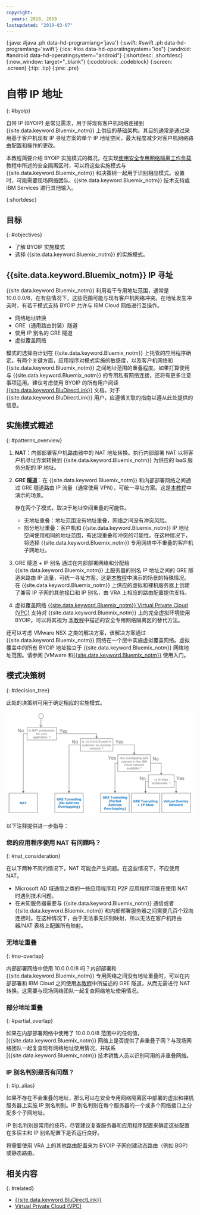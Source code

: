 ```yaml
---
copyright:
  years: 2018, 2019
lastupdated: "2019-03-07"
---
```


{:java: #java .ph data-hd-programlang='java'}
{:swift: #swift .ph data-hd-programlang='swift'}
{:ios: #ios data-hd-operatingsystem="ios"}
{:android: #android data-hd-operatingsystem="android"}
{:shortdesc: .shortdesc}
{:new_window: target="_blank"}
{:codeblock: .codeblock}
{:screen: .screen}
{:tip: .tip}
{:pre: .pre}

# 自带 IP 地址
{: #byoip}

自带 IP (BYOIP) 是常见需求，用于将现有客户机网络连接到 {{site.data.keyword.Bluemix_notm}} 上供应的基础架构。其目的通常是通过采用基于客户机现有 IP 寻址方案的单个 IP 地址空间，最大程度减少对客户机网络路由配置和操作的更改。

本教程简要介绍 BYOIP 实施模式的概况，在实现[使用安全专用网络隔离工作负载](https://{DomainName}/docs/tutorials?topic=solution-tutorials-secure-network-enclosure#isolate-workloads-with-a-secure-private-network)教程中所述的安全隔离区时，可以将这些实施模式与 {{site.data.keyword.Bluemix_notm}} 和决策树一起用于识别相应模式。设置时，可能需要现场网络团队、{{site.data.keyword.Bluemix_notm}} 技术支持或 IBM Services 进行其他输入。

{:shortdesc}

## 目标
{: #objectives}

* 了解 BYOIP 实施模式
* 选择 {{site.data.keyword.Bluemix_notm}} 的实施模式。

## {{site.data.keyword.Bluemix_notm}} IP 寻址

{{site.data.keyword.Bluemix_notm}} 利用若干专用地址范围，通常是 10.0.0.0/8，在有些情况下，这些范围可能与现有客户机网络冲突。在地址发生冲突时，有若干模式支持 BYOIP 允许与 IBM Cloud 网络进行互操作。

-	网络地址转换
-	GRE（通用路由封装）隧道
-	使用 IP 别名的 GRE 隧道 
-	虚拟覆盖网络

模式的选择由计划在 {{site.data.keyword.Bluemix_notm}} 上托管的应用程序确定。有两个关键方面，应用程序对模式实施的敏感度，以及客户机网络和 {{site.data.keyword.Bluemix_notm}} 之间地址范围的重叠程度。如果打算使用与 {{site.data.keyword.Bluemix_notm}} 的专用私有网络连接，还将有更多注意事项适用。建议考虑使用 BYOIP 的所有用户阅读 [{{site.data.keyword.BluDirectLink}}](https://{DomainName}/docs/infrastructure/direct-link?topic=direct-link-configure-ibm-cloud-direct-link#configure-ibm-cloud-direct-link) 文档。对于 {{site.data.keyword.BluDirectLink}} 用户，应遵循关联的指南以遵从此处提供的信息。

## 实施模式概述
{: #patterns_overview}

1. **NAT**：内部部署客户机路由器中的 NAT 地址转换。执行内部部署 NAT 以将客户机寻址方案转换到 {{site.data.keyword.Bluemix_notm}} 为供应的 IaaS 服务分配的 IP 地址。  
2. **GRE 隧道**：在 {{site.data.keyword.Bluemix_notm}} 和内部部署网络之间通过 GRE 隧道路由 IP 流量（通常使用 VPN），可统一寻址方案。这是[本教程](https://{DomainName}/docs/tutorials?topic=solution-tutorials-configuring-IPSEC-VPN#configuring-IPSEC-VPN)中演示的场景。 

   存在两个子模式，取决于地址空间重叠的可能性。
     * 无地址重叠：地址范围没有地址重叠，网络之间没有冲突风险。
     * 部分地址重叠：客户机和 {{site.data.keyword.Bluemix_notm}} IP 地址空间使用相同的地址范围，有出现重叠和冲突的可能性。在这种情况下，将选择 {{site.data.keyword.Bluemix_notm}} 专用网络中不重叠的客户机子网地址。

3. GRE 隧道 + IP 别名
通过在内部部署网络和分配给 {{site.data.keyword.Bluemix_notm}} 上服务器的别名 IP 地址之间的 GRE 隧道来路由 IP 流量，可统一寻址方案。这是[本教程](https://{DomainName}/docs/tutorials?topic=solution-tutorials-configuring-IPSEC-VPN#configuring-IPSEC-VPN)中演示的场景的特殊情况。在 {{site.data.keyword.Bluemix_notm}} 上供应的虚拟和裸机服务器上创建了兼容 IP 子网的其他接口和 IP 别名，由 VRA 上相应的路由配置提供支持。

4. 虚拟覆盖网络 [{{site.data.keyword.Bluemix_notm}} Virtual Private Cloud (VPC)](https://{DomainName}/docs/infrastructure/vpc?topic=vpc-getting-started-with-ibm-cloud-virtual-private-cloud-infrastructure#getting-started-with-ibm-cloud-virtual-private-cloud-infrastructure) 支持对 {{site.data.keyword.Bluemix_notm}} 上的完全虚拟环境使用 BYOIP。可以将其视为
[本教程](https://{DomainName}/docs/tutorials?topic=solution-tutorials-secure-network-enclosure#secure-network-enclosure)中描述的安全专用网络隔离区的替代方法。

还可以考虑 VMware NSX 之类的解决方案，该解决方案通过 {{site.data.keyword.Bluemix_notm}} 网络在一个层中实施虚拟覆盖网络。虚拟覆盖中的所有 BYOIP 地址独立于 {{site.data.keyword.Bluemix_notm}} 网络地址范围。请参阅 [VMware 和[{{site.data.keyword.Bluemix_notm}}](https://{DomainName}/docs/infrastructure/vmware?topic=VMware-getting-started-tutorial#getting-started-with-vmware-and-ibm-cloud) 使用入门。

## 模式决策树
{: #decision_tree}

此处的决策树可用于确定相应的实施模式。 

<p style="text-align: center;">

  ![](images/solution37-byoip/byoipdecision.png)
</p>

以下注释提供进一步指导：

### 您的应用程序使用 NAT 有问题吗？
{: #nat_consideration}

在以下两种不同的情况下，NAT 可能会产生问题。在这些情况下，不应使用 NAT。 

- Microsoft AD 域通信之类的一些应用程序和 P2P 应用程序可能在使用 NAT 时遇到技术问题。
- 在未知服务器需要与 {{site.data.keyword.Bluemix_notm}} 通信或者 {{site.data.keyword.Bluemix_notm}} 和内部部署服务器之间需要几百个双向连接时。在这种情况下，由于无法事先识别映射，所以无法在客户机路由器/NAT 表格上配置所有映射。


### 无地址重叠
{: #no-overlap}

内部部署网络中使用 10.0.0.0/8 吗？内部部署和 {{site.data.keyword.Bluemix_notm}} 专用网络之间没有地址重叠时，可以在内部部署和 IBM Cloud 之间使用[本教程](https://{DomainName}/docs/tutorials?topic=solution-tutorials-configuring-IPSEC-VPN#configuring-IPSEC-VPN)中所描述的 GRE 隧道，从而无需进行 NAT 转换。这需要与现场网络团队一起复查网络地址使用情况。 

### 部分地址重叠
{: #partial_overlap}

如果在内部部署网络中使用了 10.0.0.0/8 范围中的任何值，[{{site.data.keyword.Bluemix_notm}} 网络上是否提供了非重叠子网？与现场网络团队一起复查现有网络地址使用情况，并联系 [{{site.data.keyword.Bluemix_notm}} 技术销售人员以识别可用的非重叠网络。 

### IP 别名判别是否有问题？
{: #ip_alias}

如果不存在不会重叠的地址，那么可以在安全专用网络隔离区中部署的虚拟和裸机服务器上实施 IP 别名判别。IP 别名判别在每个服务器的一个或多个网络接口上分配多个子网地址。 

IP 别名判别是常用的技巧，尽管建议复查服务器和应用程序配置来确定这些配置在多宿主和 IP 别名配置下是否运行良好。  

将需要使用 VRA 上的其他路由配置来为 BYOIP 子网创建动态路由（例如 BGP）或静态路由。 

## 相关内容
{: #related}

- [{{site.data.keyword.BluDirectLink}}
]( https://{DomainName}/docs/infrastructure/direct-link?topic=direct-link-configure-ibm-cloud-direct-link#configure-ibm-cloud-direct-link)
- [Virtual Private Cloud (VPC)](https://{DomainName}/docs/infrastructure/vpc?topic=vpc-about-ibm-cloud-virtual-private-cloud-vpc-infrastructure#about-ibm-cloud-virtual-private-cloud-vpc-infrastructure)
